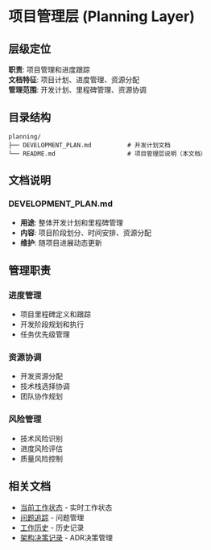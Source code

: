 # 项目管理层 (Planning Layer)

## 层级定位
**职责**: 项目管理和进度跟踪  
**文档特征**: 项目计划、进度管理、资源分配  
**管理范围**: 开发计划、里程碑管理、资源协调  

## 目录结构

```
planning/
├── DEVELOPMENT_PLAN.md          # 开发计划文档
└── README.md                    # 项目管理层说明（本文档）
```

## 文档说明

### DEVELOPMENT_PLAN.md
- **用途**: 整体开发计划和里程碑管理
- **内容**: 项目阶段划分、时间安排、资源分配
- **维护**: 随项目进展动态更新

## 管理职责

### 进度管理
- 项目里程碑定义和跟踪
- 开发阶段规划和执行
- 任务优先级管理

### 资源协调  
- 开发资源分配
- 技术栈选择协调
- 团队协作规划

### 风险管理
- 技术风险识别
- 进度风险评估
- 质量风险控制

## 相关文档
- [当前工作状态](../status/current-work-status.md) - 实时工作状态
- [问题追踪](../status/issues-tracking.md) - 问题管理
- [工作历史](../status/work-history-archive.md) - 历史记录
- [架构决策记录](../adr/README.md) - ADR决策管理
